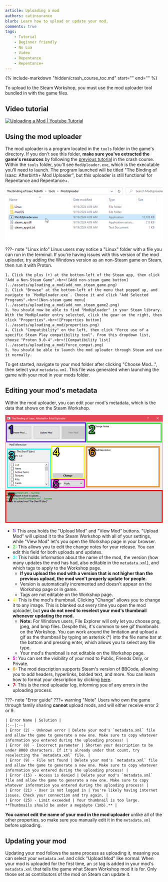 ```yaml
---
article: Uploading a mod
authors: catinsurance
blurb: Learn how to upload or update your mod.
comments: true
tags:
    - Tutorial
    - Beginner friendly
    - No Lua
    - Video
    - Repentance
    - Repentance+
---
```


{% include-markdown "hidden/crash_course_toc.md" start="<!-- start -->" end="<!-- end -->" %}

To upload to the Steam Workshop, you must use the mod uploader tool bundled in with the game files.

## Video tutorial
[![Uploading a Mod | Youtube Tutorial](https://img.youtube.com/vi/Mr5PMaeAquk/0.jpg)](https://youtu.be/Mr5PMaeAquk "Video tutorial")

## Using the mod uploader
The mod uploader is a program located in the `tools` folder in the game's directory. If you don't see this folder, **make sure you've extracted the game's resources** by following the [previous tutorial](./creating_a_mod.md) in the crash course. Within the `tools` folder, you'll see `ModUploader.exe`, which is the executable you'll need to launch. The program launched will be titled "The Binding of Isaac: Afterbirth+ Mod Uploader", but this uploader is still functional for Repentance and Repentance+.

![Mod uploader file path](../assets/uploading_a_mod/uploader_folder.png)

???- note "Linux info"
    Linux users may notice a "Linux" folder with a file you can run in the terminal. If you're having issues with this version of the mod uploader, try adding the Windows version as an non-Steam game on Steam, then run it with Proton.

    1. Click the plus (+) at the bottom-left of the Steam app, then click "Add a Non-Steam Game".<br>![Add non-steam game button](../assets/uploading_a_mod/add_non_steam_game.png)
    2. Click "Browse" at the bottom-left of the menu that popped up, and navigate to `ModUploader.exe`. Choose it and click "Add Selected Programs".<br>![Non-steam game menu](../assets/uploading_a_mod/add_non_steam_game2.png)
    3. You should now be able to find "ModUploader" in your Steam library. With the ModUploader entry selected, click the gear on the right, then click "Properties".<br>![Properties button](../assets/uploading_a_mod/properties.png)
    4. Click "Compatibility" on the left, then click "Force use of a specific Steam Play compatibility tool". From this dropdown list, choose "Proton 9.0-4".<br>![Compatibility list](../assets/uploading_a_mod/force_compat.png)
    5. You should be able to launch the mod uploader through Steam and use it normally.

To get started, navigate to your mod folder after clicking "Choose Mod...", then select your `metadata.xml`. This file was generated when launching the game with your mod in your mods folder.

## Editing your mod's metadata
Within the mod uploader, you can edit your mod's metadata, which is the data that shows on the Steam Workshop.

![A key to the mod uploader](../assets/uploading_a_mod/tools_layout.png)

- **<span style="color: #5f20ff;">1:</span>** This area holds the "Upload Mod" and "View Mod" buttons. "Upload Mod" will upload it to the Steam Workshop with all of your settings, while "View Mod" let's you open the Workshop page in your browser.
- **<span style="color: #3cf23c;">2:</span>** This allows you to edit the change notes for your release. You can edit this field for both uploads and updates.
- **<span style="color: #20fffc;">3:</span>** This holds information about the name of the mod, the version (how many updates the mod has had, also editable in the `metadata.xml`), and which tags to apply to the Workshop page.
    - **If you upload the mod with a version that is not higher than the previous upload, the mod won't properly update for people.**
    - Version is automatically incremented and doesn't appear on the Workshop page or in game.
    - Tags are not editable on the Workshop page.
- **<span style="color: #fffc00;">4:</span>** This is the mod's thumbnail. Clicking "Change" allows you to change it to any image. This is blanked out every time you open the mod uploader, but **you do not need to reselect your mod's thumbnail whenever updating the mod.**
    - **Note:** For Windows users, File Explorer will only let you choose png, jpeg, and bmp files. Despite this, it's common to see gif thumbnails on the Workshop. You can work around the limitation and upload a gif as the thumbnail by typing an asterisk (*) into the file name bar at the bottom and pressing enter, which allows you to select any file type.
    - Your mod's thumbnail is not editable on the Workshop page.
- **<span style="color: #ff00ea;">5:</span>** You can set the visibility of your mod to Public, Friends Only, or Private.
- **<span style="color: #ff9000;">6:</span>** The mod description supports Steam's version of BBCode, allowing you to add headers, hyperlinks, bolded text, and more. You can learn how to format your description by clicking [here](https://steamcommunity.com/comment/Guide/formattinghelp).
- **<span style="color: #ff0000;">7:</span>** This is the mod uploader log, informing you of any errors in the uploading process.

???- note "Error guide"
    ???+ warning "Note"
        Users who own the game through family sharing **cannot** upload mods, and will either receive error 2 or 9.

    | Error Name | Solution |
    |:--|:--|
    | Error (2) - Unknown error | Delete your mod's `metadata.xml` file and allow the game to generate a new one. Make sure to copy whatever information you entered during the uploading process! |
    | Error (8) - Incorrect parameter | Shorten your description to be under 8000 characters. If it's already under that count, try reselecting the `metadata.xml` file. |
    | Error (9) - File not found | Delete your mod's `metadata.xml` file and allow the game to generate a new one. Make sure to copy whatever information you entered during the uploading process! |
    | Error (15) - Access is denied | Delete your mod's `metadata.xml` file and allow the game to generate a new one. Make sure to copy whatever information you entered during the uploading process! |
    | Error (21) - User is not logged in | You're likely having internet issues. Check your connection and try again. |
    | Error (25) - Limit exceeded | Your thumbnail is too large. **Thumbnails should be under a megabyte (1mb).** |

**You cannot edit the name of your mod in the mod uploader** unlike all of the other properties, so make sure you manually edit it in the `metadata.xml` before uploading.

## Updating your mod
Updating your mod follows the same process as uploading it, meaning you can select your `metadata.xml` and click "Upload Mod" like normal. When your mod is uploaded for the first time, an `id` tag is added in your mod's `metadata.xml` that tells the game what Steam Workshop mod it is for. Only those set as contributors of the mod on Steam can update it.